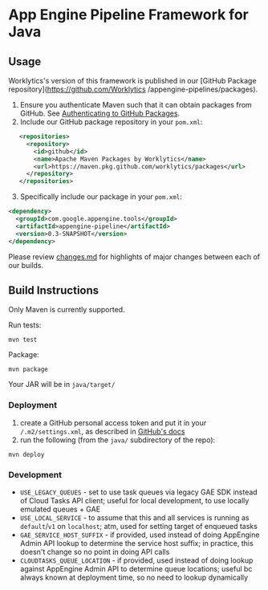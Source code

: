 # App Engine Pipeline Framework for Java

## Usage

Worklytics's version of this framework is published in our [GitHub Package repository](https://github.com/Worklytics
/appengine-pipelines/packages).
 
  1. Ensure you authenticate Maven such that it can obtain packages from GitHub. See [Authenticating to GitHub
   Packages](https://help.github.com/en/github/managing-packages-with-github-packages/configuring-apache-maven-for-use-with-github-packages#authenticating-to-github-packages).
  2. Include our GitHub package repository in your `pom.xml`:
```xml
   <repositories>
     <repository>
       <id>github</id>
       <name>Apache Maven Packages by Worklytics</name>
       <url>https://maven.pkg.github.com/worklytics/packages</url>
     </repository>
   </repositories>
```
  3. Specifically include our package in your `pom.xml`:
```xml
<dependency>
  <groupId>com.google.appengine.tools</groupId>
  <artifactId>appengine-pipeline</artifactId>
  <version>0.3-SNAPSHOT</version>
</dependency>
```

Please review [changes.md](changes.md) for highlights of major changes between each of our builds.

## Build Instructions

Only Maven is currently supported.

Run tests:
```shell script
mvn test
``` 

Package:
```shell script
mvn package
```

Your JAR will be in `java/target/`

### Deployment

 1. create a GitHub personal access token and put it in your `/.m2/settings.xml`, as described in [GitHub's docs](https://help.github.com/en/github/managing-packages-with-github-package-registry/configuring-apache-maven-for-use-with-github-package-registry)
 2. run the following (from the `java/` subdirectory of the repo):
 ```shell script
mvn deploy
```

### Development

  - `USE_LEGACY_QUEUES` - set to use task queues via legacy GAE SDK instead of Cloud Tasks API client; useful for local development, to use locally emulated queues + GAE
  - `USE_LOCAL_SERVICE` - to assume that this and all services is running as `default`/`v1` on `localhost`; atm, used for setting target of enqueued tasks
  - `GAE_SERVICE_HOST_SUFFIX` - if provided, used instead of doing AppEngine Admin API lookup to determine the service host suffix; in practice, this doesn't change so no point in doing API calls
  - `CLOUDTASKS_QUEUE_LOCATION` - if provided, used instead of doing lookup against AppEngine Admin API to determine queue locations; useful bc always known at deployment time, so no need to lookup dynamically
